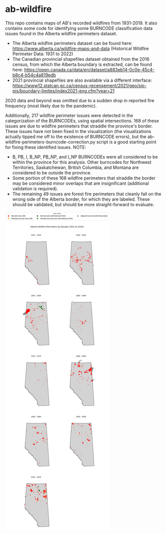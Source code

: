 # ab-wildfire

This repo contains maps of AB's recorded wildfires from 1931-2019. It also contains some code for identifying some BURNCODE classification data issues found in the Alberta wildfire perimeters dataset.

- The Alberta wildfire perimeters dataset can be found here: https://www.alberta.ca/wildfire-maps-and-data (Historical Wildfire Perimeter Data: 1931 to 2022)
- The Canadian provincial shapefiles dataset obtained from the 2016 census, from which the Alberta boundary is extracted, can be found here: https://open.canada.ca/data/en/dataset/a883eb14-0c0e-45c4-b8c4-b54c4a819edb
- 2021 provincial shapefiles are also available via a different interface: https://www12.statcan.gc.ca/census-recensement/2021/geo/sip-pis/boundary-limites/index2021-eng.cfm?year=21

2020 data and beyond was omitted due to a sudden drop in reported fire frequency (most likely due to the pandemic). 

Additionally, 217 wildfire perimeter issues were detected in the categorization of the BURNCODEs, using spatial intersections. 168 of these issues are due to wildfire perimeters that straddle the province's border. These issues have not been fixed in the visualization (the visualizations actually tipped me off to the existence of BURNCODE errors), but the ab-wildfire-perimeters-burncode-correction.py script is a good starting point for fixing these identified issues. NOTE: 
- B, PB, I, B_NP, PB_NP, and I_NP BURNCODEs were all considered to be within the province for this analysis. Other burncodes for Northwest Territories, Saskatchewan, British Columbia, and Montana are considered to be outside the province.
- Some portion of these 168 wildfire perimeters that straddle the border may be considered minor overlaps that are insignificant (additional validation is required). 
- The remaining 49 issues are forest fire perimeters that cleanly fall on the wrong side of the Alberta border, for which they are labeled. These should be validated, but should be more straight-forward to evaluate.

![alt text](ab_wildfires_1931-2019_epsg-3400.png)


